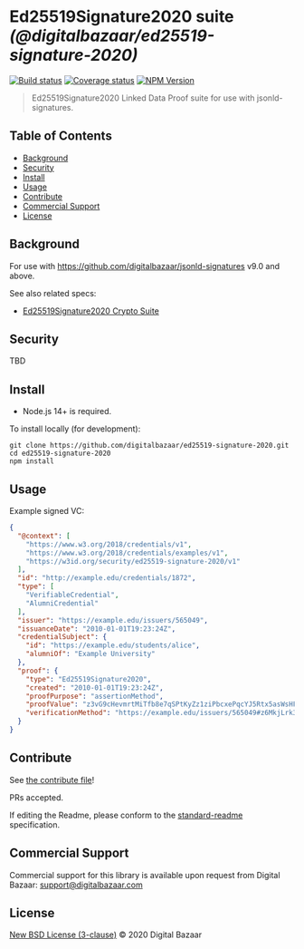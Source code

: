 # Ed25519Signature2020 suite _(@digitalbazaar/ed25519-signature-2020)_

[![Build status](https://img.shields.io/github/workflow/status/digitalbazaar/ed25519-signature-2020/Node.js%20CI)](https://github.com/digitalbazaar/ed25519-signature-2020/actions?query=workflow%3A%22Node.js+CI%22)
[![Coverage status](https://img.shields.io/codecov/c/github/digitalbazaar/ed25519-signature-2020)](https://codecov.io/gh/digitalbazaar/ed25519-signature-2020)
[![NPM Version](https://img.shields.io/npm/v/@digitalbazaar/ed25519-signature-2020.svg)](https://npm.im/digitalbazaar/ed25519-signature-2020)

> Ed25519Signature2020 Linked Data Proof suite for use with jsonld-signatures.

## Table of Contents

- [Background](#background)
- [Security](#security)
- [Install](#install)
- [Usage](#usage)
- [Contribute](#contribute)
- [Commercial Support](#commercial-support)
- [License](#license)

## Background

For use with https://github.com/digitalbazaar/jsonld-signatures v9.0 and above.

See also related specs:

* [Ed25519Signature2020 Crypto Suite](https://w3c-ccg.github.io/lds-ed25519-2020/)

## Security

TBD

## Install

- Node.js 14+ is required.

To install locally (for development):

```
git clone https://github.com/digitalbazaar/ed25519-signature-2020.git
cd ed25519-signature-2020
npm install
```

## Usage

Example signed VC:

```json
{
  "@context": [
    "https://www.w3.org/2018/credentials/v1",
    "https://www.w3.org/2018/credentials/examples/v1",
    "https://w3id.org/security/ed25519-signature-2020/v1"
  ],
  "id": "http://example.edu/credentials/1872",
  "type": [
    "VerifiableCredential",
    "AlumniCredential"
  ],
  "issuer": "https://example.edu/issuers/565049",
  "issuanceDate": "2010-01-01T19:23:24Z",
  "credentialSubject": {
    "id": "https://example.edu/students/alice",
    "alumniOf": "Example University"
  },
  "proof": {
    "type": "Ed25519Signature2020",
    "created": "2010-01-01T19:23:24Z",
    "proofPurpose": "assertionMethod",
    "proofValue": "z3vG9cHevmrtMiTfb8e7qSPtKyZz1ziPbcxePqcYJ5Rtx5asWsHFq6rPfj8GaPxXkYqvb7qu2dFYg9amc1dpqQhsY",
    "verificationMethod": "https://example.edu/issuers/565049#z6MkjLrk3gKS2nnkeWcmcxiZPGskmesDpuwRBorgHxUXfxnG"
  }
}
```

## Contribute

See [the contribute file](https://github.com/digitalbazaar/bedrock/blob/master/CONTRIBUTING.md)!

PRs accepted.

If editing the Readme, please conform to the
[standard-readme](https://github.com/RichardLitt/standard-readme) specification.

## Commercial Support

Commercial support for this library is available upon request from
Digital Bazaar: support@digitalbazaar.com

## License

[New BSD License (3-clause)](LICENSE) © 2020 Digital Bazaar
